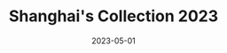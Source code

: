 ---
date: 2023-05-01
menus: "main"
featured_image: 1.JPG
title: Shanghai's Collection 2023
description: Collection started in Shanghai, China in 2023
featured: false
type: gallery
sort_by: Name
params:
  theme: light
categories: ["china", "colors","postcard","collection"]
resources:
  - src: 1.JPG
    title: Strangers on the street (acrylic - 13 x 13 cm)
  - src: 2.JPG
    title: New terrains (acrylic - 13 x 13 cm)  
  - src: 3.JPG
    title: The mysterious story of the ancient (acrylic - 13 x 13 cm)
  - src: 4.JPG
    title: Confused, night time (acrylic - 13 x 13 cm)    
  - src: 5.JPG
    title: Are you talking to me? I am not sure (acrylic - 13 x 13 cm)                  
  - src: 6.JPG
    title: Visual cues (acrylic - 13 x 13 cm)  
  - src: 7.JPG
    title: Visual Anagram 5/10 -| (acrylic - 13 x 13 cm)
  - src: 8.JPG
    title: Cosmopolitan People Skyline \\#2 (CPS2) (acrylic - 13 x 13 cm)
  - src: 9.JPG
    title: Cosmopolitan People Skyline \\#1 (CPS) (acrylic - 13 x 13 cm)
  - src: 10.JPG
    title: Time fluctuations when you are abroad (acrylic - 13 x 13 cm)
  - src: 11.JPG
    title: Singing in the spot (acrylic - 13 x 13 cm)
  - src: 12.JPG
    title: Meaning translation, the tools we use to decode (acrylic - 13 x 13 cm)
  - src: 13.JPG
    title: Surrounded by symbols (acrylic - 13 x 13 cm) 
  - src: 14.JPG
    title: High-life, polyglot societies (acrylic - 13 x 13 cm)
  - src: 15.JPG
    title: Under the waters (acrylic - 13 x 13 cm) 
  - src: 16.JPG
    title: Faraway tango, from sound to vibration (acrylic - 13 x 13 cm) 
  - src: 17.JPG
    title: The impossible physics of nature (acrylic - 13 x 13 cm)   
  - src: 18.JPG
    title: Mixed media, slow comms (acrylic - 13 x 13 cm)
  - src: 19.JPG
    title: Push and shoves, giving space (acrylic - 13 x 13 cm)
  - src: 20.JPG
    title: Past perfect, that's the question (acrylic - 13 x 13 cm)                
---